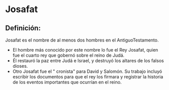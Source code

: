 # Josafat

## Definición: 

Josafat es el nombre de al menos dos hombres en el AntiguoTestamento.

* El hombre más conocido por este nombre lo fue el Rey Josafat, quien fue el cuarto rey que gobernó sobre el reino de Judá.
* Él restauró la paz entre Judá e Israel, y destruyó los altares de los falsos dioses.
* Otro Josafat fue el " cronista" para David y Salomón.  Su trabajo incluyó escribir los documentos para que el rey los firmara y registrar la historia de los eventos importantes que ocurrían en el reino.

